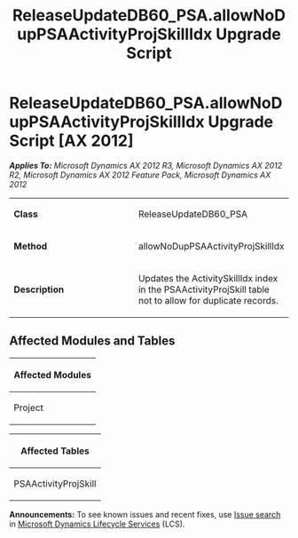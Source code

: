 ﻿---
title: ReleaseUpdateDB60_PSA.allowNoDupPSAActivityProjSkillIdx Upgrade Script
TOCTitle: ReleaseUpdateDB60_PSA.allowNoDupPSAActivityProjSkillIdx Upgrade Script
ms:assetid: fa661a65-6261-b7e4-3163-3e56ac791239
ms:mtpsurl: https://msdn.microsoft.com/en-us/library/JJ720098(v=AX.60)
ms:contentKeyID: 49712404
ms.date: 05/18/2015
mtps_version: v=AX.60
---

# ReleaseUpdateDB60\_PSA.allowNoDupPSAActivityProjSkillIdx Upgrade Script [AX 2012]


_**Applies To:** Microsoft Dynamics AX 2012 R3, Microsoft Dynamics AX 2012 R2, Microsoft Dynamics AX 2012 Feature Pack, Microsoft Dynamics AX 2012_

<table>
<colgroup>
<col style="width: 50%" />
<col style="width: 50%" />
</colgroup>
<tbody>
<tr class="odd">
<td><p><strong>Class</strong></p></td>
<td><p>ReleaseUpdateDB60_PSA</p></td>
</tr>
<tr class="even">
<td><p><strong>Method</strong></p></td>
<td><p>allowNoDupPSAActivityProjSkillIdx</p></td>
</tr>
<tr class="odd">
<td><p><strong>Description</strong></p></td>
<td><p>Updates the ActivitySkillIdx index in the PSAActivityProjSkill table not to allow for duplicate records.</p></td>
</tr>
</tbody>
</table>


## Affected Modules and Tables

<table>
<colgroup>
<col style="width: 100%" />
</colgroup>
<thead>
<tr class="header">
<th><p>Affected Modules</p></th>
</tr>
</thead>
<tbody>
<tr class="odd">
<td><p>Project</p></td>
</tr>
</tbody>
</table>


<table>
<colgroup>
<col style="width: 100%" />
</colgroup>
<thead>
<tr class="header">
<th><p>Affected Tables</p></th>
</tr>
</thead>
<tbody>
<tr class="odd">
<td><p>PSAActivityProjSkill</p></td>
</tr>
</tbody>
</table>

  
**Announcements:** To see known issues and recent fixes, use [Issue search](http://go.microsoft.com/fwlink/?linkid=389258) in [Microsoft Dynamics Lifecycle Services](http://go.microsoft.com/fwlink/?linkid=306505) (LCS).


